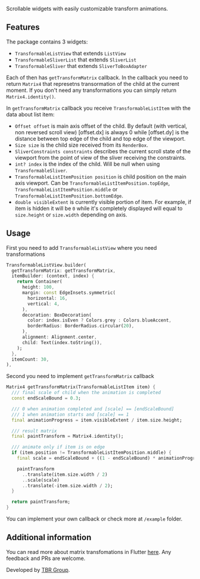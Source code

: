 <!-- 
This README describes the package. If you publish this package to pub.dev,
this README's contents appear on the landing page for your package.

For information about how to write a good package README, see the guide for
[writing package pages](https://dart.dev/guides/libraries/writing-package-pages). 

For general information about developing packages, see the Dart guide for
[creating packages](https://dart.dev/guides/libraries/create-library-packages)
and the Flutter guide for
[developing packages and plugins](https://flutter.dev/developing-packages). 
-->

Scrollable widgets with easily customizable transform animations.

## Features

The package contains 3 widgets: 

- `TransformableListView` that extends `ListView`
- `TransformableSliverList` that extends `SliverList`
- `TransformableSliver` that extends `SliverToBoxAdapter`

Each of then has `getTransformMatrix` callback. In the callback you need to return `Matrix4` that represetns transormation of the child at the current moment. If you don't need any transformations you can simply return `Matrix4.identity()`.

In `getTransformMatrix` callback you receive `TransformableListItem` with the data about list item:

- `Offset offset` is main axis offset of the child. By default (with vertical, non reversed scroll view) [offset.dx] is always 0 while [offset.dy] is the distance between top edge of the child and top edge of the viewport.
- `Size size` is the child size received from its `RenderBox`.
- `SliverConstraints constraints` describes the current scroll state of the viewport from the point of view of the sliver receiving the constraints.
- `int? index` is the index of the child. Will be null when using `TransformableSliver`.
- `TransformableListItemPosition position` is child position on the main axis viewport. Can be `TransformableListItemPosition.topEdge`, `TransformableListItemPosition.middle` or `TransformableListItemPosition.bottomEdge`.
- `double visibleExtent` is currently visible portion of item. For example, if item is hidden it will be `0` while it's completely displayed will equal to `size.height` or `size.width` depending on axis.


## Usage

First you need to add `TransformableListView` where you need transformations

```dart
TransformableListView.builder(
  getTransformMatrix: getTransformMatrix,
  itemBuilder: (context, index) {
    return Container(
      height: 100,
      margin: const EdgeInsets.symmetric(
        horizontal: 16,
        vertical: 4,
      ),
      decoration: BoxDecoration(
        color: index.isEven ? Colors.grey : Colors.blueAccent,
        borderRadius: BorderRadius.circular(20),
      ),
      alignment: Alignment.center,
      child: Text(index.toString()),
    );
  },
  itemCount: 30,
),
```

Second you need to implement `getTransformMatrix` callback

```dart
Matrix4 getTransformMatrix(TransformableListItem item) {
  /// final scale of child when the animation is completed
  const endScaleBound = 0.3;

  /// 0 when animation completed and [scale] == [endScaleBound]
  /// 1 when animation starts and [scale] == 1
  final animationProgress = item.visibleExtent / item.size.height;

  /// result matrix
  final paintTransform = Matrix4.identity();

  /// animate only if item is on edge
  if (item.position != TransformableListItemPosition.middle) {
    final scale = endScaleBound + ((1 - endScaleBound) * animationProgress);

    paintTransform
      ..translate(item.size.width / 2)
      ..scale(scale)
      ..translate(-item.size.width / 2);
  }

  return paintTransform;
}
```

You can implement your own callback or check more at `/example` folder.

## Additional information

You can read more about matrix transfomations in Flutter [here](https://medium.com/flutter-community/advanced-flutter-matrix4-and-perspective-transformations-a79404a0d828). Any feedback and PRs are welcome.

Developed by [TBR Group](https://github.com/TBR-Group-software).

